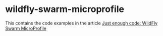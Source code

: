 # wildfly-swarm-microprofile

This contains the code examples in the article [Just enough code: WildFly Swarm MicroProfile](https://www.voxxed.com/blog/2017/01/just-enough-code-wildfly-swarm/)
